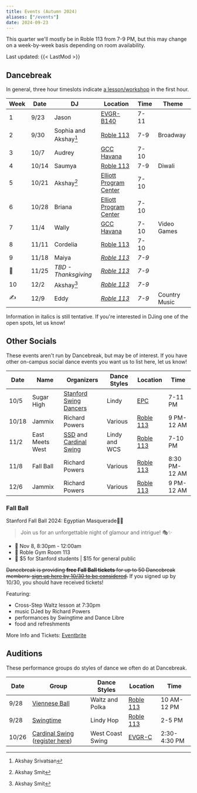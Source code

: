 ```yaml
---
title: Events (Autumn 2024)
aliases: ["/events"]
date: 2024-09-23
---
```


This quarter we'll mostly be in Roble 113 from 7-9 PM, but this may change on a
week-by-week basis depending on room availability.

<!--more-->

Last updated: {{< LastMod >}}

## Dancebreak

In general, three hour timeslots indicate [a lesson/workshop](../24aut-workshops)
in the first hour.

| Week | Date  | DJ                    | Location                      | Time  | Theme         |
|------|-------|-----------------------|-------------------------------|-------|---------------|
| 1    | 9/23  | Jason                 | [EVGR-B140][evgr]             | 7-11  |               |
| 2    | 9/30  | Sophia and Akshay[^1] | [Roble 113][roble]            | 7-9   | Broadway      |
| 3    | 10/7  | Audrey                | [GCC Havana][gcc]             | 7-10  |               |
| 4    | 10/14 | Saumya                | [Roble 113][roble]            | 7-9   | Diwali        |
| 5    | 10/21 | Akshay[^2]            | [Elliott Program Center][epc] | 7-10  |               |
| 6    | 10/28 | Briana                | [Elliott Program Center][epc] | 7-10  |               |
| 7    | 11/4  | Wally                 | [GCC Havana][gcc]             | 7-10  | Video Games   |
| 8    | 11/11 | Cordelia              | [Roble 113][roble]            | 7-10  |               |
| 9    | 11/18 | Maiya                 | _[Roble 113][roble]_          | _7-9_ |               |
| 🦃   | 11/25 | _TBD - Thanksgiving_  | _[Roble 113][roble]_          | _7-9_ |               |
| 10   | 12/2  | Akshay[^2]            | _[Roble 113][roble]_          | _7-9_ |               |
| ✍    | 12/9  | Eddy                  | _[Roble 113][roble]_          | _7-9_ | Country Music |

[^1]: Akshay Srivatsan
[^2]: Akshay Smit

Information in italics is still tentative.  If you're interested in DJing one
of the open spots, let us know!

## Other Socials

These events aren't run by Dancebreak, but may be of interest.  If you have
other on-campus social dance events you want us to list here, let us know!

| Date  | Name            | Organizers                           | Dance Styles  | Location           | Time          |
|-------|-----------------|--------------------------------------|---------------|--------------------|---------------|
| 10/5  | Sugar High      | [Stanford Swing Dancers][ssd]        | Lindy         | [EPC][epc]         | 7-11 PM       |
| 10/18 | Jammix          | Richard Powers                       | Various       | [Roble 113][roble] | 9 PM-12 AM    |
| 11/2  | East Meets West | [SSD][ssd] and [Cardinal Swing][wcs] | Lindy and WCS | [Roble 113][roble] | 7-10 PM       |
| 11/8  | Fall Ball       | Richard Powers                       | Various       | [Roble 113][roble] | 8:30 PM-12 AM |
| 12/6  | Jammix          | Richard Powers                       | Various       | [Roble 113][roble] | 9 PM-12 AM    |

### Fall Ball

Stanford Fall Ball 2024: Egyptian Masquerade🏺🌙
> Join us for an unforgettable night of glamour and intrigue! 🎭✨
* 📆 Nov 8, 8:30pm - 12:00am
* 📍 Roble Gym Room 113
* 🎫 $5 for Stanford students | $15 for general public

~~Dancebreak is providing **free Fall Ball tickets** for up to 50 Dancebreak
members: [sign up here by 10/30 to be
considered](https://stanforduniversity.qualtrics.com/jfe/form/SV_0e36lLd1nGl3c0e).~~
If you signed up by 10/30, you should have received tickets!

Featuring:
* Cross-Step Waltz lesson at 7:30pm
* music DJed by Richard Powers
* performances by Swingtime and Dance Libre
* food and refreshments

More Info and Tickets: [Eventbrite](https://fallball24.eventbrite.com)

## Auditions

These performance groups do styles of dance we often do at Dancebreak.

| Date  | Group                                                                        | Dance Styles     | Location           | Time         |
|-------|------------------------------------------------------------------------------|------------------|--------------------|--------------|
| 9/28  | [Viennese Ball][opening]                                                     | Waltz and Polka  | [Roble 113][roble] | 10 AM-12 PM  |
| 9/28  | [Swingtime][swingtime]                                                       | Lindy Hop        | [Roble 113][roble] | 2-5 PM       |
| 10/26 | [Cardinal Swing][wcs] ([register here](https://forms.gle/tZ11Qi6BKgqB6EUm7)) | West Coast Swing | [EVGR-C][evgr]     | 2:30-4:30 PM |


[epc]: /info/locations/#elliott-program-center
[roble]: /info/locations/#roble-gym
[gcc]: /info/locations/#graduate-community-center
[evgr]: /info/locations/#escondido-village-graduate-residences
[ssd]: https://swing.stanford.edu
[wcs]: https://www.facebook.com/cardinalswing/
[opening]: https://vienneseball.stanford.edu/
[swingtime]: https://swingtime.stanford.edu/
